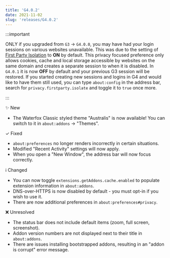 ```yaml
---
title: 'G4.0.2'
date: 2021-11-02
slug: 'releases/G4.0.2'
---
```


:::important

ONLY if you upgraded from `G3` → `G4.0.0`, you may have had your login sessions on various websites unavailable. This was due to the setting of [First Party Isolation](https://www.ghacks.net/2017/11/22/how-to-enable-first-party-isolation-in-firefox/) to **ON** by default. This privacy focused preference only allows cookies, cache and local storage accessible by websites on the same domain and creates a separate session to when it is disabled. In `G4.0.1` it is now **OFF** by default and your previous G3 session will be restored. If you started creating new sessions and logins in G4 and would like to have them still used, you can type `about:config` in the address bar, search for `privacy.firstparty.isolate` and toggle it to `true` once more.

:::

✨ New

- The Waterfox Classic styled theme "Australis" is now available! You can switch to it in `about:addons` → "Themes".

✓ Fixed

- `about:preferences` no longer renders incorrectly in certain situations.
- Modified "Recent Activity" settings will now apply.
- When you open a "New Window", the address bar will now focus correctly.

ℹ️ Changed

- You can now toggle `extensions.getAddons.cache.enabled` to populate extension information in `about:addons`.
- DNS-over-HTTPS is now disabled by default - you must opt-in if you wish to use it.
- There are now additional preferences in `about:preferences#privacy`.

❌ Unresolved

- The status bar does not include default items (zoom, full screen, screenshot).
- Addon version numbers are not displayed next to their title in `about:addons`.
- There are issues installing bootstrapped addons, resulting in an "addon is corrupt" error message.
